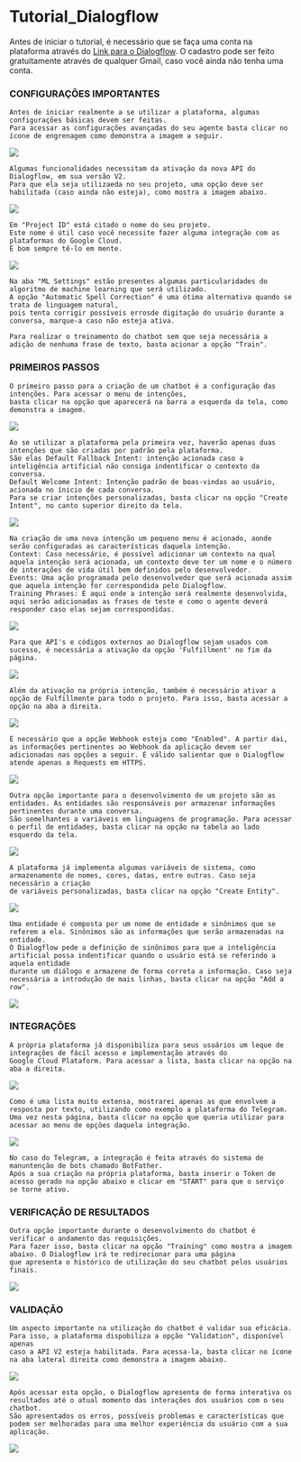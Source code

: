 # Tutorial_Dialogflow
Antes de iniciar o tutorial, é necessário que se faça uma conta na plataforma através do [Link para o Dialogflow](https://dialogflow.cloud.google.com). O cadastro pode ser feito gratuitamente através de qualquer Gmail, caso você ainda não tenha uma conta. 

### CONFIGURAÇÕES IMPORTANTES
```
Antes de iniciar realmente a se utilizar a plataforma, algumas configurações básicas devem ser feitas. 
Para acessar as configurações avançadas do seu agente basta clicar no ícone de engrenagem como demonstra a imagem a seguir.
```
![](imagens/Screenshot_1.png)  

```
Algumas funcionalidades necessitam da ativação da nova API do Dialogflow, em sua versão V2.
Para que ela seja utilizaeda no seu projeto, uma opção deve ser habilitada (caso ainda não esteja), como mostra a imagem abaixo.
```

![](imagens/Screenshot_2.png)  

```
Em "Project ID" está citado o nome do seu projeto. 
Este nome é útil caso você necessite fazer alguma integração com as plataformas do Google Cloud. 
É bom sempre tê-lo em mente. 
```
![](imagens/Screenshot_4.png)  
```
Na aba "ML Settings" estão presentes algumas particularidades do algoritmo de machine learning que será utilizado.
A opção "Automatic Spell Correction" é uma ótima alternativa quando se trata de linguagem natural, 
pois tenta corrigir possíveis errosde digitação do usuário durante a conversa, marque-a caso não esteja ativa. 

Para realizar o treinamento do chatbot sem que seja necessária a adição de nenhuma frase de texto, basta acionar a opção "Train".
```

### PRIMEIROS PASSOS
```
O primeiro passo para a criação de um chatbot é a configuração das intenções. Para acessar o menu de intenções, 
basta clicar na opção que aparecerá na barra a esquerda da tela, como demonstra a imagem.
```
![](imagens/Screenshot_3.png)  
```
Ao se utilizar a plataforma pela primeira vez, haverão apenas duas intenções que são criadas por padrão pela plataforma.
São elas Default Fallback Intent: intenção acionada caso a inteligência artificial não consiga indentificar o contexto da conversa.
Default Welcome Intent: Intenção padrão de boas-vindas ao usuário, acionada no ínicio de cada conversa.
Para se criar intenções personalizadas, basta clicar na opção "Create Intent", no canto superior direito da tela.
```
![](imagens/Screenshot_5.png) 
```
Na criação de uma nova intenção um pequeno menu é acionado, aonde serão configuradas as características daquela intenção.
Context: Caso necessário, é possível adicionar um contexto na qual aquela intenção será acionada, um contexto deve ter um nome e o número de interações de vida útil bem definidos pelo desenvolvedor.
Events: Uma ação programada pelo desenvolvedor que será acionada assim que aquela intenção for correspondida pelo Dialogflow.
Training Phrases: É aqui onde a intenção será realmente desenvolvida, aqui serão adicionadas as frases de teste e como o agente deverá responder caso elas sejam correspondidas.
```
![](imagens/Screenshot_6.png) 
```
Para que API's e códigos externos ao Dialogflow sejam usados com sucesso, é necessária a ativação da opção 'Fulfillment' no fim da página.
```
![](imagens/Screenshot_7.png) 
```
Além da ativação na própria intenção, também é necessário ativar a opção de Fulfillmente para todo o projeto. Para isso, basta acessar a 
opção na aba a direita.
```
![](imagens/Screenshot_12.png)
```
É necessário que a opção Webhook esteja como "Enabled". A partir dai, as informações pertinentes ao Webhook da aplicação devem ser
adicionadas nas opções a seguir. É válido salientar que o Dialogflow atende apenas a Requests em HTTPS.
```
![](imagens/Screenshot_11.png)
```
Outra opção importante para o desenvolvimento de um projeto são as entidades. As entidades são responsáveis por armazenar informações pertinentes durante uma conversa.
São semelhantes a variáveis em linguagens de programação. Para acessar o perfil de entidades, basta clicar na opção na tabela ao lado esquerdo da tela. 
```
![](imagens/Screenshot_8.png)
```
A plataforma já implementa algumas variáveis de sistema, como armazenamento de nomes, cores, datas, entre outras. Caso seja necessário a criação
de variáveis personalizadas, basta clicar na opção "Create Entity".
```
![](imagens/Screenshot_9.png)
```
Uma entidade é composta por um nome de entidade e sinônimos que se referem a ela. Sinônimos são as informações que serão armazenadas na entidade.
O Dialogflow pede a definição de sinônimos para que a inteligência artificial possa indentificar quando o usuário está se referindo a aquela entidade
durante um diálogo e armazene de forma correta a informação. Caso seja necessária a introdução de mais linhas, basta clicar na opção "Add a row".
```
![](imagens/Screenshot_10.png)

### INTEGRAÇÕES
```
A própria plataforma já disponibiliza para seus usuários um leque de integrações de fácil acesso e implementação através do
Google Cloud Plataform. Para acessar a lista, basta clicar na opção na aba a direita.
```
![](imagens/Screenshot_13.png)
```
Como é uma lista muito extensa, mostrarei apenas as que envolvem a resposta por texto, utilizando como exemplo a plataforma do Telegram.
Uma vez nesta página, basta clicar na opção que queria utilizar para acessar ao menu de opções daquela integração.
```
![](imagens/Screenshot_15.png)
```
No caso do Telegram, a integração é feita através do sistema de manuntenção de bots chamado BotFather.
Após a sua criação na própria plataforma, basta inserir o Token de acesso gerado na opção abaixo e clicar em "START" para que o serviço se torne ativo.
```

### VERIFICAÇÃO DE RESULTADOS
```
Outra opção importante durante o desenvolvimento do chatbot é verificar o andamento das requisições.
Para fazer isso, basta clicar na opção "Training" como mostra a imagem abaixo. O Dialogflow irá te redirecionar para uma página
que apresenta o histórico de utilização do seu chatbot pelos usuários finais. 
```
![](imagens/Screenshot_16.png)

### VALIDAÇÃO
```
Um aspecto importante na utilização do chatbot é validar sua eficácia. Para isso, a plataforma dispobiliza a opção "Validation", disponível apenas
caso a API V2 esteja habilitada. Para acessa-la, basta clicar no ícone na aba lateral direita como demonstra a imagem abaixo.
```
![](imagens/Screenshot_17.png)
```
Após acessar esta opção, o Dialogflow apresenta de forma interativa os resultados até o atual momento das interações dos usuários com o seu chatbot.
São apresentados os erros, possíveis problemas e características que podem ser melhoradas para uma melhor experiência do usuário com a sua aplicação.
```
![](imagens/Screenshot_18.png)
